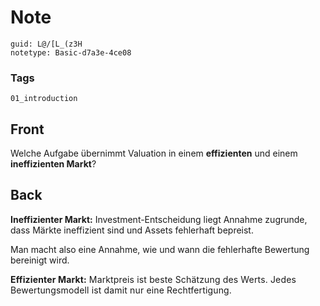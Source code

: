# Note
```
guid: L@/[L_(z3H
notetype: Basic-d7a3e-4ce08
```

### Tags
```
01_introduction
```

## Front
<p>Welche Aufgabe übernimmt Valuation in einem <b>effizienten</b>
und einem <b>ineffizienten Markt</b>?

## Back
<p><b>Ineffizienter Markt:</b> Investment-Entscheidung liegt
Annahme zugrunde, dass Märkte ineffizient sind und Assets
fehlerhaft bepreist.
<p>Man macht also eine Annahme, wie und wann die fehlerhafte
Bewertung bereinigt wird.
<p><b style="letter-spacing: 0.01071em;">Effizienter Markt:</b>
<span style="letter-spacing: 0.01071em;">Marktpreis ist beste
Schätzung des Werts. Jedes Bewertungsmodell ist damit nur eine
Rechtfertigung.</span>

